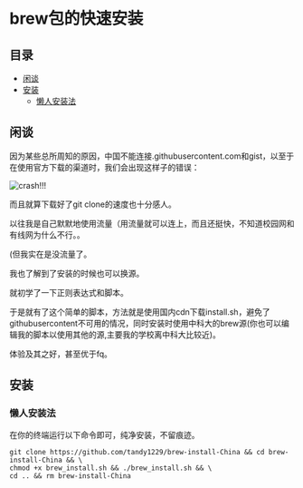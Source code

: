 # brew包的快速安装

目录
----

<!-- TOC GFM -->

* [闲谈](#闲谈)
* [安装](#安装)
  - [懒人安装法](#懒人安装法)

<!-- /TOC -->

## 闲谈

因为某些总所周知的原因，中国不能连接\.githubusercontent\.com和gist，以至于在使用官方下载的渠道时，我们会出现这样子的错误：

![crash!!!](https://i.loli.net/2020/12/16/9zFVgnu2UyjW36T.png)

而且就算下载好了git clone的速度也十分感人。

以往我是自己默默地使用流量（用流量就可以连上，而且还挺快，不知道校园网和有线网为什么不行。。

(但我实在是没流量了。

我也了解到了安装的时候也可以换源。

就初学了一下正则表达式和脚本。

于是就有了这个简单的脚本，方法就是使用国内cdn下载install\.sh，避免了githubusercontent不可用的情况，同时安装时使用中科大的brew源(你也可以编辑我的脚本以使用其他的源,主要我的学校离中科大比较近)。

体验及其之好，甚至优于fq。

## 安装

### 懒人安装法

在你的终端运行以下命令即可，纯净安装，不留痕迹。

```shell
git clone https://github.com/tandy1229/brew-install-China && cd brew-install-China && \
chmod +x brew_install.sh && ./brew_install.sh && \
cd .. && rm brew-install-China
```
